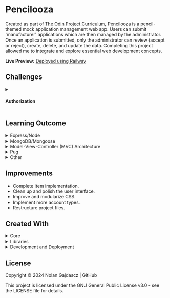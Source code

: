 # Pencilooza

Created as part of [The Odin Project Curriculum](https://www.theodinproject.com/lessons/nodejs-inventory-application), Pencilooza is a pencil-themed mock application management web app. Users can submit 'manufacturer' applications which are then managed by the administrator. Once an application is submitted, only the administrator can review (accept or reject), create, delete, and update the data. Completing this project allowed me to integrate and explore essential web development concepts.

**Live Preview:** [Deployed using Railway](https://pencilooza-production.up.railway.app)

## Challenges

<details>
<summary>
<h4>Authorization</h4>
</summary>

- **Problem:** Restrict operation execution by requiring an admin password.
- **Solution:**
  <ol style='list-style-type:number;'>
  <li> Define a route to accept the authorization POST request.</li>
  <li> Create middleware
  <ul>
  <li>Sanitize the user input.</li>
  <li>Accept an `adminPassword` and `adminCommand`.</li>
  <li> Define a collection of key-value pairs where the key represents the restricted `adminCommand`, and the value is a function that executes if the authorization passes (handles the request).</li>
  <li> Compare the user input to the admin password (stored in an environment variable).</li>
  <li> If the input is valid then retrieve and execute the function in the previously defined collection of key value pairs using the adminCommand as the key.</li>  
   </ul>
  </li>
  <li>Assign the middleware to handle POST requests sent to the route defined in step 1.</li>
  <li>Create a form with an input to accept the password and a hidden field containing the restricted adminCommand which handles the request.</li>
  <li>Use AJAX to:
  <ul>
  <li>send a POST request to the route defined in step one containing the provided password and requested admin command.</li>
  <li>Handle the fetch response from the server by updating the user interface or redirecting to a new page.</li>
  </ul>
  </li>
  </ol>
  </details>

## Learning Outcome

<details><summary>Express/Node</summary>

- **Routing:** Gained a deeper understanding of routing and how data flows between server and client.
- **Centralized Route Authorization:** Implemented centralized route authorization by requiring an administrator password to execute certain operations.
- **Form Sanitization and Validation:** Used the `express-validator` library to sanitize and validate user input.
- **AJAX:** Implemented AJAX principles to exchange data between the server and client.

  <details><summary>Libraries</summary>

  - **compression:** Reduces the size of served content, which improves load time and resource usage.
  - **helmet:** Provides security by setting various HTTP headers.
  - **debug:** Allows console logging based on node environment and namespaces.
  - **express-rate-limit:** Configurable client request restrictions.
  - **morgan:** HTTP request logger middleware.
  - **dotenv:** Loads environment variables from .env file into process.env.
  </details>

</details>

<details><summary>MongoDB/Mongoose</summary>
 
- **Configuration:** Configured and deployed a Mongo MongoDB database using the Mongoose library.
- **Asynchronous Queries and Error Handling:** Gained practical knowledge in handling asynchronous database queries, managing errors and exceptions, and general Mongoose usage.
- **Population Script:** Created a script to populate the database with structured default data.
- **Aggregation Framework:** Utilized MongoDB's aggregation framework to query specific data of documents.
</details>

<details><summary>Model-View-Controller (MVC) Architecture</summary>

- **Model:** Manages data schema properties.
- **View:** Provides templates rendered using model data.
- **Controller:** Interfaces between model and view, handling input/requests to retrieve data from the model and render views.
</details>

<details><summary>Pug</summary>

- Worked with the [Pug template engine](https://pugjs.org/api/getting-started.html) to render dynamic webpages.
- Created reuseable Mixins to streamline and normalize HTML element creation.
- Learned how to decouple and refactor inline-javascript from templates to improve security, code modularity, and project organization.
- Learned about Interpolation and how it can be used to access server-side data directly in client-side inline-JavaScript.
</details>

<details><summary>Other</summary>

- Deployed the application using [Railway](https://railway.app/), which provides a robust and intuitive platform for fullstack app deployment.
- [Created a UML Class diagram](/public/documents/models.pu) using [plantUML](https://plantuml.com/) to plan the general structure of the document Models.
</details>

## Improvements

- Complete Item implementation.
- Clean up and polish the user interface.
- Improve and modularize CSS.
- Implement more account types.
- Restructure project files.

## Created With

<details><summary>Core</summary>

- [**JavaScript**](https://ecma-international.org/publications-and-standards/standards/): Primary language.
- [**HTML5**](https://html.spec.whatwg.org/multipage/): DOM structuring.
- [**CSS3**](https://www.w3.org/Style/CSS/): Design and styling.
- [**Node.js**](https://nodejs.org/): JavaScript runtime environment.
- [**Express**](https://expressjs.com/): Node.js web framework.
- [**MongoDB**](https://mongodb.com/): Non-relational database management system.
- [**pug**](https://pugjs.org/): JavaScript template engine.
- [**mongoose**](https://mongoosejs.com/): MongoDB Object Data Manager (ODM).
</details>

<details><summary>Libraries</summary>

- [**debug**](https://github.com/debug-js/debug/): Provides console debugging based on application environment and namespaces.
- [**dotenv**](https://github.com/motdotla/dotenv/): Loads environment variables from .env\* file(s) into process.env.
- [**express-application-generator**](https://github.com/expressjs/generator#readme): Generates file structure and boilerplate for an Express application.
- [**cookie-parser**](https://github.com/expressjs/cookie-parser): Parses cookie headers and populates the req.cookise with an object keyed by the cookie names.
- [**morgan**](https://github.com/expressjs/morgan): HTTP request logger.
- [**http-errors**](https://github.com/jshttp/http-errors): Used to create HTTP errors for node web applications.
- [**helmet**](https://helmetjs.github.io/): Helps secure Express applications by setting HTTP response headers.
- [**compression**](https://github.com/expressjs/compression): Compresses request response bodies
- [**express-async-handler**](https://github.com/Abazhenov/express-async-handler): Handles exceptions for asynchronous express route handlers.
- [**express-rate-limit**](https://github.com/express-rate-limit/express-rate-limit): Limits repeated requests to public APIs and/or endpoints.
- [**express-validator**](https://express-validator.github.io/docs/): Wraps [validator.js](https://github.com/validatorjs/validator.js) to provide validation and sanitization of express requests.
</details>

<details><summary>Development and Deployment</summary>

- [**PlantUML**](https://plantuml.com/): Diagram tool.
- [**Railway**](https://railway.app/): Infrastructure platform for managing, monitoring, and deploying full-stack web applications.
- [**MongoDB Atlas**](https://www.mongodb.com/): Cloud database service that automates deployment, scaling, and management of MongoDB clusters.
- [**ESLint**](https://eslint.org/): Static JavaScript code analyzer.
- [**ESLint Config Standard**](https://github.com/standard/eslint-config-standard): Enforces JavaScript Standard Style code syntax rules through ESLint.
- [**ESLint Config Prettier**](https://github.com/prettier/eslint-config-prettier): Turns off conflicting and/or unnecessary ESLint rules for Prettier.
- [**Prettier**](https://prettier.io/): Code formatter to enforce consistency.
- [**GitHub**](https://github.com/): Remote repository hosting.
- [**Git**](https://git-scm.com/): Version control and source code management.
</details>

## License

Copyright © 2024 Nolan Gajdascz | GitHub

This project is licensed under the GNU General Public License v3.0 - see the LICENSE file for details.

